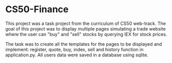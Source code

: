 # CS50-Finance

This project was a task project from the curriculum of CS50 web-track. The goal of this project was to display multiple pages simulating a trade website where the user can "buy" and "sell" stocks by querying IEX for stock prices.

The task was to create all the templates for the pages to be displayed and implement: register, quote, buy, index, sell and history function in application.py. All users data were saved in a database using sqlite.
